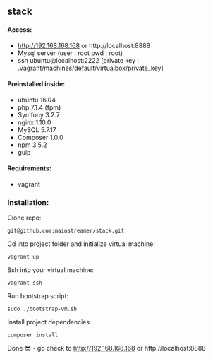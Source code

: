 ## stack

#### Access:
- http://192.168.168.168 or http://localhost:8888
- Mysql server (user : root  pwd : root)
- ssh ubuntu@localhost:2222 [private key : .vagrant/machines/default/virtualbox/private_key]

#### Preinstalled inside:
- ubuntu 16.04
- php 7.1.4 (fpm)
- Symfony 3.2.7
- nginx 1.10.0
- MySQL 5.7.17
- Composer 1.0.0
- npm 3.5.2
- gulp

#### Requirements:
- vagrant

### Installation:

Clone repo:

    git@github.com:mainstreamer/stack.git

Cd into project folder and initialize virtual machine:

    vagrant up

Ssh into your virtual machine:

    vagrant ssh

Run bootstrap script:

    sudo ./bootstrap-vm.sh

Install project dependencies

    composer install

Done :sunglasses: - go check to http://192.168.168.168 or http://localhost:8888
